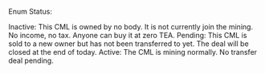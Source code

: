 Enum Status:

Inactive: This CML is owned by no body. It is not currently join the mining. No income, no tax. Anyone can buy it at zero TEA.
Pending: This CML is sold to a new owner but has not been transferred to yet. The deal will be closed at the end of today.
Active: The CML is mining normally. No transfer deal pending.
